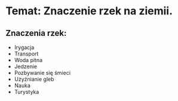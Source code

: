 # Temat: Znaczenie rzek na ziemii.
## Znaczenia rzek:
- Irygacja
- Transport
- Woda pitna
- Jedzenie
- Pozbywanie się śmieci
- Użyźnianie gleb
- Nauka
- Turystyka
